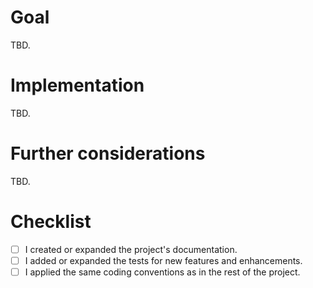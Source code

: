 # Goal

TBD.

# Implementation

TBD.

# Further considerations

TBD.

# Checklist

- [ ] I created or expanded the project's documentation.
- [ ] I added or expanded the tests for new features and enhancements.
- [ ] I applied the same coding conventions as in the rest of the project.
